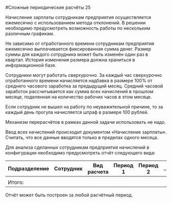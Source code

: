 #Сложные периодические расчёты 25

Начисление зарплаты сотрудникам предприятия осуществляется ежемесячно с использованием метода отклонений. В решении необходимо предусмотреть возможность работы по нескольким различным графикам.

Не зависимо от отработанного времени сотрудникам предприятия ежемесячно выплачивается фиксированная сумма денег. Размер суммы для каждого сотрудника может быть изменён один раз в квартал. История изменения размера должна храниться в информационной базе.

Сотрудники могут работать сверхурочно. За каждый час сверхурочно отработанного времени начисляется надбавка в размере 100% от среднего часового заработка за предыдущий месяц. Средний часовой заработок рассчитывается как сумма всех начислений в прошлом месяце, поделенная на количество рабочих часов в этом месяце.

Если сотрудник не вышел на работу по неуважительной причине, то за каждый день прогула начисляется штраф в размере 100 рублей.

Механизм перерасчётов в рамках данной задачи использовать не надо.

Ввод всех начислений происходит документом «Начисление зарплаты». Считать, что все данные вводятся только в пределах одного месяца.

Для анализа сделанных сотрудникам предприятия начислений в конфигурации необходимо предусмотреть отчёт следующего вида:

Подразделение | Сотрудник | Вид расчета | Период 1 | Период 2 | ...
------------- | --------- | ----------- | -------- | -------- | ---
 | | | | | 
Итого: | | | 

Отчёт может быть построен за любой расчётный период.
